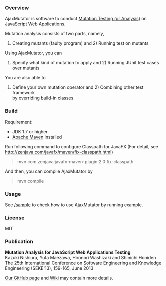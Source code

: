 ### Overview
AjaxMutator is software to conduct [Mutation Testing (or Analysis)](http://en.wikipedia.org/wiki/Mutation_testing)
on JavaScript Web Applications.

Mutation analysis consists of two parts, namely,  
1) Creating mutants (faulty program) and 2) Running test on mutants

Using AjaxMutator, you can  
1) Specify what kind of mutation to apply and 2) Running JUnit test cases over mutants

You are also able to  
1) Define your own mutation operator and 2) Combining other test framework  
by overriding build-in classes

### Build
Requirement:

- JDK 1.7 or higher
- [Apache Maven](http://maven.apache.org/) installed

Run following command to configure Classpath for JavaFX (For detail, see http://zenjava.com/javafx/maven/fix-classpath.html)
> mvn com.zenjava:javafx-maven-plugin:2.0:fix-classpath

And then, you can compile AjaxMutator by
> mvn compile

### Usage
See [/sample](https://github.com/knishiura-lab/AjaxMutator/tree/master/sample) to check how to use
AjaxMutator by running example.

### License
MIT

### Publication
**Mutation Analysis for JavaScript Web Applications Testing**  
Kazuki Nishiura, Yuta Maezawa, Hironori Washizaki and Shinichi Honiden  
The 25th International Conference on Software Engineering and Knowledge Engineering (SEKE'13), 159-165, June 2013

[Our GitHub page](http://knishiura-lab.github.io/AjaxMutator/) and
[Wiki](https://github.com/knishiura-lab/AjaxMutator/wiki) may contain more details.
